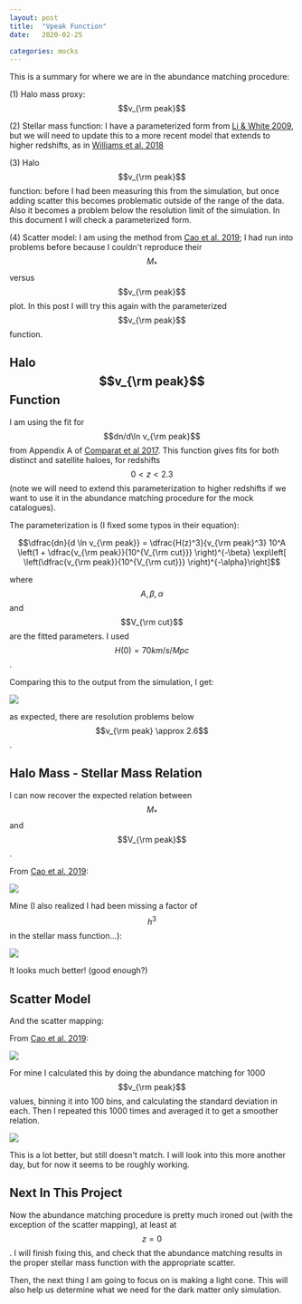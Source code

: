 ```yaml
---
layout: post
title:  "Vpeak Function"
date:   2020-02-25

categories: mocks
---
```


This is a summary for where we are in the abundance matching procedure:

(1) Halo mass proxy: $$v_{\rm peak}$$

(2) Stellar mass function: I have a parameterized form from <a href="https://ui.adsabs.harvard.edu/abs/2009MNRAS.398.2177L">Li & White 2009</a>, but we will need to update this to a more recent model that extends to higher redshifts, as in <a href="https://ui.adsabs.harvard.edu/abs/2018ApJS..236...33W/abstract"> Williams et al. 2018</a>

(3) Halo $$v_{\rm peak}$$ function: before I had been measuring this from the simulation, but once adding scatter this becomes problematic outside of the range of the data. Also it becomes a problem below the resolution limit of the simulation. In this document I will check a parameterized form.

(4) Scatter model: I am using the method from  <a href="https://ui.adsabs.harvard.edu/abs/2019arXiv191003605C/abstract">Cao et al. 2019</a>; I had run into problems before because I couldn't reproduce their $$M_*$$ versus $$v_{\rm peak}$$ plot. In this post I will try this again with the parameterized $$v_{\rm peak}$$ function.



## Halo $$v_{\rm peak}$$ Function

I am using the fit for $$dn/d\ln v_{\rm peak}$$ from  Appendix A of <a href="https://ui.adsabs.harvard.edu/abs/2017MNRAS.469.4157C/abstract">Comparat et al 2017</a>. This function gives fits for both distinct and satellite haloes, for redshifts $$0<z<2.3$$ (note we will need to extend this parameterization to higher redshifts if we want to use it in the abundance matching procedure for the mock catalogues).

The parameterization is (I fixed some typos in their equation):

$$\dfrac{dn}{d \ln v_{\rm peak}} = \dfrac{H(z)^3}{v_{\rm peak}^3} 10^A \left(1 + \dfrac{v_{\rm peak}}{10^{V_{\rm cut}}} \right)^{-\beta} \exp\left[ \left(\dfrac{v_{\rm peak}}{10^{V_{\rm cut}}} \right)^{-\alpha}\right]$$

where $$A,\beta,\alpha$$ and $$V_{\rm cut}$$ are the fitted parameters. I used $$H(0)=70 km /s/Mpc$$.

Comparing this to the output from the simulation, I get:

<img src="{{ site.baseurl }}/assets/plots/HaloVelocityFunction.png">

as expected, there are resolution problems below $$v_{\rm peak} \approx 2.6$$.



## Halo Mass - Stellar Mass Relation

I can now recover the expected relation between $$M_*$$ and $$V_{\rm peak}$$.

From <a href="https://ui.adsabs.harvard.edu/abs/2019arXiv191003605C/abstract">Cao et al. 2019</a>:

<img src="{{ site.baseurl }}/assets/plots/Cao2019_MvsV.png">

Mine (I also realized I had been missing a factor of $$h^3$$ in the stellar mass function...):

<img src="{{ site.baseurl }}/assets/plots/Mstar_vs_vpeak_updated.png">

It looks much better! (good enough?)



## Scatter Model

And the scatter mapping:

From <a href="https://ui.adsabs.harvard.edu/abs/2019arXiv191003605C/abstract">Cao et al. 2019</a>:

<img src="{{ site.baseurl }}/assets/plots/Cao2019mapping.png">

For mine I calculated this by doing the abundance matching for 1000 $$v_{\rm peak}$$ values, binning it into 100 bins, and calculating the standard deviation in each. Then I repeated this 1000 times and averaged it to get a smoother relation.

<img src="{{ site.baseurl }}/assets/plots/scatter_mapping_updated.png">

This is a lot better, but still doesn't match. I will look into this more another day, but for now it seems to be roughly working.





## Next In This Project
Now the abundance matching procedure is pretty much ironed out (with the exception of the scatter mapping), at least at $$z=0$$. I will finish fixing this, and check that the abundance matching results in the proper stellar mass function with the appropriate scatter.

Then, the next thing I am going to focus on is making a light cone. This will also help us determine what we need for the dark matter only simulation.
